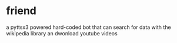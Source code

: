 # friend
a pyttsx3 powered hard-coded bot that can search for data with the wikipedia library an dwonload youtube videos

